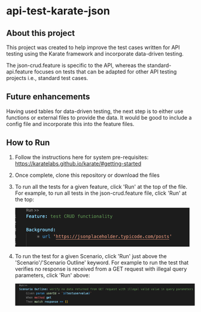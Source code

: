 # api-test-karate-json

## About this project
This project was created to help improve the test cases written for API testing using the Karate framework and incorporate data-driven testing. 

The json-crud.feature is specific to the API, whereas the standard-api.feature focuses on tests that can be adapted for other API testing projects i.e., standard test cases.

## Future enhancements
Having used tables for data-driven testing, the next step is to either use functions or external files to provide the data. It would be good to include a config file and incorporate this into the feature files.

## How to Run
1. Follow the instructions here for system pre-requisites: https://karatelabs.github.io/karate/#getting-started

2. Once complete, clone this repository or download the files

3. To run all the tests for a given feature, click 'Run' at the top of the file. For example, to run all tests in the json-crud.feature file, click 'Run' at the top:

   ![Screenshot of feature file showing the Run link at the top](/feature-run-img.png?raw=true)


4. To run the test for a given Scenario, click 'Run' just above the 'Scenario'/'Scenario Outline' keyword. For example to run the test that verifies no response is received from a GET request with illegal query parameters, click 'Run' above:

   ![Screenshot of feature file showing the Run link above a Scenario](/scenario-run-img.png?raw=true)
